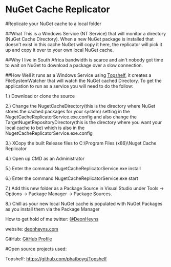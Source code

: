 NuGet Cache Replicator
======================
#Replicate your NuGet cache to a local folder

##What
This is a Windows Service (NT Service) that will monitor a directory (NuGet Cache Directory).
When a new NuGet package is installed that doesn't exist in this cache NuGet will copy it here,
the replicator will pick it up and copy it over to your own local NuGet cache.

##Why
I live in South Africa bandwidth is scarce and ain't nobody got time to wait on NuGet to download a 
package over a slow connection.

##How
Well it runs as a Windows Service using  [Topshelf](https://github.com/phatboyg/Topshelf), it creates
a FileSystemWatcher that will watch the NuGet cached Directory. To get the application to run as a service 
you will need to do the follow:

1.) Download or clone the source

2.) Change the NugetCacheDirectory(this is the directory where NuGet stores the cached packages for your system) setting in the NugetCacheReplicatorService.exe.config and also change the TargetNugetRepositoryDirectory(this is the directory where you want your local cache to be) which is also in the NugetCacheReplicatorService.exe.config

3.) XCopy the built Release files to C:\Program Files (x86)\Nuget Cache Replicator

4.) Open up CMD as an Administrator

5.) Enter the command NugetCacheReplicatorService.exe install

6.) Enter the command NugetCacheReplicatorService.exe start

7.) Add this new folder as a Package Source in Visual Studio under Tools -> Options -> Package Manager -> Package Sources.

8.) Chill as your new local NuGet cache is populated with NuGet Packages as you install them via the Package Manager

How to get hold of me
twitter: [@DeonHeyns](https://twitter.com/deonheyns)

website: [deonheyns.com](http://deonheyns.com/contact)

GitHub: [GitHub Profile](https://github.com/deonheyns)

#Open source projects used:

Topshelf: https://github.com/phatboyg/Topshelf